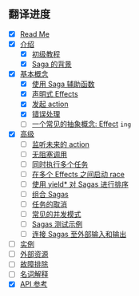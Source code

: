 ## 翻译进度

* [x] [Read Me](/README.md)
* [x] [介绍](/docs/introduction/README.md)
  * [x] [初级教程](/docs/introduction/BeginnerTutorial.md)
  * [x] [Saga 的背景](/docs/introduction/SagaBackground.md)
* [x] [基本概念](/docs/basics/README.md)
  * [x] [使用 Saga 辅助函数](/docs/basics/UsingSagaHelpers.md)
  * [x] [声明式 Effects](/docs/basics/DeclarativeEffects.md)
  * [x] [发起 action](/docs/basics/DispatchingActions.md)
  * [x] [错误处理](/docs/basics/ErrorHandling.md)
  * [ ] [一个常见的抽象概念: Effect](/docs/basics/Effect.md) `ing`
* [x] [高级](/docs/advanced/README.md)
  * [ ] [监听未来的 action](/docs/advanced/FutureActions.md)
  * [ ] [无阻塞调用](/docs/advanced/NonBlockingCalls.md)
  * [ ] [同时执行多个任务](/docs/advanced/RunningTasksInParallel.md)
  * [ ] [在多个 Effects 之间启动 race](/docs/advanced/RacingEffects.md)
  * [ ] [使用 yield* 对 Sagas 进行排序](/docs/advanced/SequencingSagas.md)
  * [ ] [组合 Sagas](/docs/advanced/ComposingSagas.md)
  * [ ] [任务的取消](/docs/advanced/TaskCancellation.md)
  * [ ] [常见的并发模式](/docs/advanced/Concurrency.md)
  * [ ] [Sagas 测试示例](/docs/advanced/Testing.md)
  * [ ] [连接 Sagas 至外部输入和输出](/docs/advanced/UsingRunSaga.md)
* [ ] [实例](/docs/recipes/README.md)
* [ ] [外部资源](/docs/ExternalResources.md)
* [ ] [故障排除](/docs/Troubleshooting.md)
* [ ] [名词解释](/docs/Glossary.md)
* [x] [API 参考](/docs/api/README.md)
